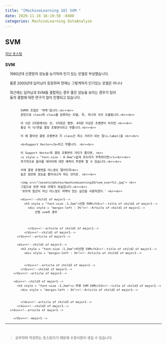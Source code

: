 ```yaml
---
title: "[MachineLearning 10] SVM "
date: 2020-11-16 16:19:50 -0400
categories: MachineLearning DataAnalyze
---
```

## SVM

<div style = "font-size : 0.8em"><!--biggest-->
  <a href="https://can019.github.io/machinelearning/dataanalyze/MachineLearning-AI-8/">지난 포스팅</a>
  <div><!--main-->
    <div><!--major1-->
      <h3 style = "font-size :1.2em">SVM</h3><!--title of major1-->
        <div style = "margin-left : 3%"><!--Article of major1-->
          1990년대 신경망의 성능을 능가하여 인기 있는 모델로 부상했습니다. <br><br>
          물론 2000년대 딥러닝이 등장하며 현재는 그렇게까지 인기있는 모델은 아니나 <br><br>
          최근에는 딥러닝과 SVM을 결합하는 경우 좋은 성능을 보이는 경우가 있어<br>
          둘의 결합에 대한 연구가 많이 진행되고 있습니다. <br><br>

          SVM의 초점은 '여백'입니다.<br><br>
          훈련으로 class와 class를 분류하는 모델, 즉, 하나의 식이 도출됩니다.<br><br>
          
          이 식은 2차원에서는 선, 3차원은 평면, 4차원 이상은 초평면이 되지만 <br><br>
          통상 이 식/면을 결정 초평면이라고 부릅니다.<br><br>

          이 때 뽑아낸 결정 초평면과 각 class간 최소 거리가 되는 점(x,label)을 <br><br>

          <b>Support Vector</b>라고 부릅니다. <br><br>

          이 Support Vector와 결정 초평면의 거리가 좁다면, <br>
          <i style = "font-size : 0.9em">쉽게 유도리가 부족하다면</i><br><br>
          추가적으로 들어올 데이터에 대한 예측이 부정확 할 수 있습니다.<br><br>
           
          이에 결정 초평면을 어느정도 떨어뜨려<br> 
          높은 일반화 성능을 뽑아내고자 하는 것이죠. <br><br>

          <img src="/assets/photos/machineLearning10/svm_overfit.jpg"> <br>
          그림으로 보면 바로 이해가 되실겁니다.<br><br>
          '보라색 점선이 아닌 어느정도 여백이 있는 실선을 사용하겠다.' <br><br>
          
          <div><!--child1 of major1-->
            <h3 style = "font-size :1.2em">선형 SVM</h3><!--title of child1 of major1-->
              <div style = "margin-left : 3%"><!--Article of child1 of major1-->
                  선형 svm의 경우 
                  
                  

              </div><!--article of child1 of major1-->
            </div><!--child1 of major1-->
        </div><!--article of major1-->

        <div><!--child1 of major1-->
          <h3 style = "font-size :1.2em">비선형 SVM</h3><!--title of child2 of major1-->
            <div style = "margin-left : 3%"><!--Article of child2 of major1-->


            </div><!--article of child2 of major1-->
          </div><!--child2 of major1-->
      </div><!--article of major1-->

      <div><!--child3 of major1-->
        <h3 style = "font-size :1.2em">c-부류 SVM SVM</h3><!--title of child3 of major1-->
          <div style = "margin-left : 3%"><!--Article of child3 of major1-->


          </div><!--article of child3 of major1-->
        </div><!--child3 of major1-->
    </div><!--article of major1-->

      </div><!--major1-->
  </div><!--main-->
  <hr>
  <br>
  <div><!--<blockquote-->
    <blockquote>
      공부하며 작성하는 포스팅이기 때문에 수정사항이 생길 수 있습니다.
    </blockquote>
  </div><!--<blockquote-->
</div><!--biggest-->
